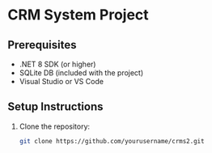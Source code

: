 # CRM System Project

## Prerequisites

- .NET 8 SDK (or higher)
- SQLite DB (included with the project)
- Visual Studio or VS Code

## Setup Instructions

1. Clone the repository:
   ```bash
   git clone https://github.com/yourusername/crms2.git
